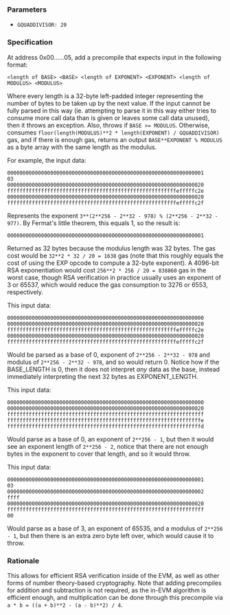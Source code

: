 ### Parameters

* `GQUADDIVISOR: 20`

### Specification

At address 0x00......05, add a precompile that expects input in the following format:

    <length of BASE> <BASE> <length of EXPONENT> <EXPONENT> <length of MODULUS> <MODULUS>
    
Where every length is a 32-byte left-padded integer representing the number of bytes to be taken up by the next value. If the input cannot be fully parsed in this way (ie. attempting to parse it in this way either tries to consume more call data than is given or leaves some call data unused), then it throws an exception. Also, throws if `BASE >= MODULUS`. Otherwise, consumes `floor(length(MODULUS)**2 * length(EXPONENT) / GQUADDIVISOR)` gas, and if there is enough gas, returns an output `BASE**EXPONENT % MODULUS` as a byte array with the same length as the modulus.

For example, the input data:

    0000000000000000000000000000000000000000000000000000000000000001
    03
    0000000000000000000000000000000000000000000000000000000000000020
    fffffffffffffffffffffffffffffffffffffffffffffffffffffffefffffc2e
    0000000000000000000000000000000000000000000000000000000000000020
    fffffffffffffffffffffffffffffffffffffffffffffffffffffffefffffc2f
    
Represents the exponent `3**(2**256 - 2**32 - 978) % (2**256 - 2**32 - 977)`. By Fermat's little theorem, this equals 1, so the result is:

    0000000000000000000000000000000000000000000000000000000000000001
    
Returned as 32 bytes because the modulus length was 32 bytes. The gas cost would be `32**2 * 32 / 20 = 1638` gas (note that this roughly equals the cost of using the EXP opcode to compute a 32-byte exponent). A 4096-bit RSA exponentiation would cost `256**2 * 256 / 20 = 838860` gas in the worst case, though RSA verification in practice usually uses an exponent of 3 or 65537, which would reduce the gas consumption to 3276 or 6553, respectively.

This input data:

    0000000000000000000000000000000000000000000000000000000000000000
    0000000000000000000000000000000000000000000000000000000000000020
    fffffffffffffffffffffffffffffffffffffffffffffffffffffffefffffc2e
    0000000000000000000000000000000000000000000000000000000000000020
    fffffffffffffffffffffffffffffffffffffffffffffffffffffffefffffc2f
    
Would be parsed as a base of 0, exponent of `2**256 - 2**32 - 978` and modulus of `2**256 - 2**32 - 978`, and so would return 0. Notice how if the BASE_LENGTH is 0, then it does not interpret _any_ data as the base, instead immediately interpreting the next 32 bytes as EXPONENT_LENGTH.

This input data:

    0000000000000000000000000000000000000000000000000000000000000000
    0000000000000000000000000000000000000000000000000000000000000020
    ffffffffffffffffffffffffffffffffffffffffffffffffffffffffffffffff
    fffffffffffffffffffffffffffffffffffffffffffffffffffffffffffffffe
    fffffffffffffffffffffffffffffffffffffffffffffffffffffffffffffffd
    
Would parse as a base of 0, an exponent of `2**256 - 1`, but then it would see an exponent length of `2**256 - 2`, notice that there are not enough bytes in the exponent to cover that length, and so it would throw.

This input data:

    0000000000000000000000000000000000000000000000000000000000000001
    03
    0000000000000000000000000000000000000000000000000000000000000002
    ffff
    0000000000000000000000000000000000000000000000000000000000000020
    ffffffffffffffffffffffffffffffffffffffffffffffffffffffffffffffff
    00

Would parse as a base of 3, an exponent of 65535, and a modulus of `2**256 - 1`, but then there is an extra zero byte left over, which would cause it to throw.

### Rationale

This allows for efficient RSA verification inside of the EVM, as well as other forms of number theory-based cryptography. Note that adding precompiles for addition and subtraction is not required, as the in-EVM algorithm is efficient enough, and multiplication can be done through this precompile via `a * b = ((a + b)**2 - (a - b)**2) / 4`.

    
